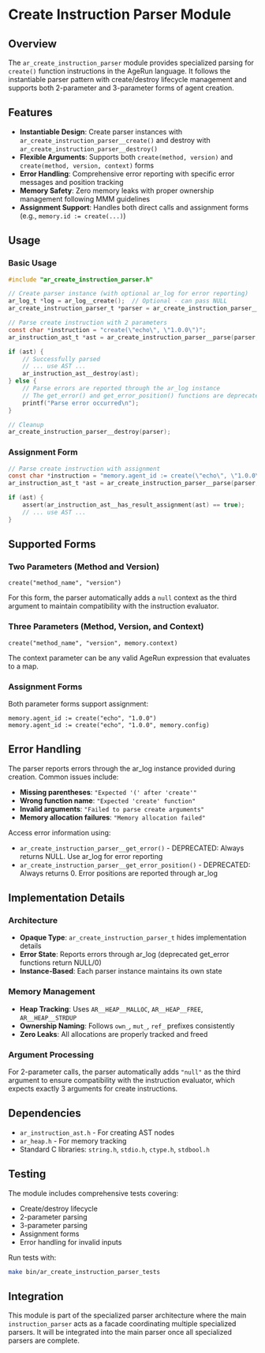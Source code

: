 # Create Instruction Parser Module

## Overview

The `ar_create_instruction_parser` module provides specialized parsing for `create()` function instructions in the AgeRun language. It follows the instantiable parser pattern with create/destroy lifecycle management and supports both 2-parameter and 3-parameter forms of agent creation.

## Features

- **Instantiable Design**: Create parser instances with `ar_create_instruction_parser__create()` and destroy with `ar_create_instruction_parser__destroy()`
- **Flexible Arguments**: Supports both `create(method, version)` and `create(method, version, context)` forms
- **Error Handling**: Comprehensive error reporting with specific error messages and position tracking
- **Memory Safety**: Zero memory leaks with proper ownership management following MMM guidelines
- **Assignment Support**: Handles both direct calls and assignment forms (e.g., `memory.id := create(...)`)

## Usage

### Basic Usage

```c
#include "ar_create_instruction_parser.h"

// Create parser instance (with optional ar_log for error reporting)
ar_log_t *log = ar_log__create();  // Optional - can pass NULL
ar_create_instruction_parser_t *parser = ar_create_instruction_parser__create(log);

// Parse create instruction with 2 parameters
const char *instruction = "create(\"echo\", \"1.0.0\")";
ar_instruction_ast_t *ast = ar_create_instruction_parser__parse(parser, instruction, NULL);

if (ast) {
    // Successfully parsed
    // ... use AST ...
    ar_instruction_ast__destroy(ast);
} else {
    // Parse errors are reported through the ar_log instance
    // The get_error() and get_error_position() functions are deprecated
    printf("Parse error occurred\n");
}

// Cleanup
ar_create_instruction_parser__destroy(parser);
```

### Assignment Form

```c
// Parse create instruction with assignment
const char *instruction = "memory.agent_id := create(\"echo\", \"1.0.0\", memory.config)";
ar_instruction_ast_t *ast = ar_create_instruction_parser__parse(parser, instruction, "memory.agent_id");

if (ast) {
    assert(ar_instruction_ast__has_result_assignment(ast) == true);
    // ... use AST ...
}
```

## Supported Forms

### Two Parameters (Method and Version)
```
create("method_name", "version")
```
For this form, the parser automatically adds a `null` context as the third argument to maintain compatibility with the instruction evaluator.

### Three Parameters (Method, Version, and Context)
```
create("method_name", "version", memory.context)
```
The context parameter can be any valid AgeRun expression that evaluates to a map.

### Assignment Forms
Both parameter forms support assignment:
```
memory.agent_id := create("echo", "1.0.0")
memory.agent_id := create("echo", "1.0.0", memory.config)
```

## Error Handling

The parser reports errors through the ar_log instance provided during creation. Common issues include:

- **Missing parentheses**: `"Expected '(' after 'create'"`
- **Wrong function name**: `"Expected 'create' function"`
- **Invalid arguments**: `"Failed to parse create arguments"`
- **Memory allocation failures**: `"Memory allocation failed"`

Access error information using:
- `ar_create_instruction_parser__get_error()` - DEPRECATED: Always returns NULL. Use ar_log for error reporting
- `ar_create_instruction_parser__get_error_position()` - DEPRECATED: Always returns 0. Error positions are reported through ar_log

## Implementation Details

### Architecture
- **Opaque Type**: `ar_create_instruction_parser_t` hides implementation details
- **Error State**: Reports errors through ar_log (deprecated get_error functions return NULL/0)
- **Instance-Based**: Each parser instance maintains its own state

### Memory Management
- **Heap Tracking**: Uses `AR__HEAP__MALLOC`, `AR__HEAP__FREE`, `AR__HEAP__STRDUP`
- **Ownership Naming**: Follows `own_`, `mut_`, `ref_` prefixes consistently
- **Zero Leaks**: All allocations are properly tracked and freed

### Argument Processing
For 2-parameter calls, the parser automatically adds `"null"` as the third argument to ensure compatibility with the instruction evaluator, which expects exactly 3 arguments for create instructions.

## Dependencies

- `ar_instruction_ast.h` - For creating AST nodes
- `ar_heap.h` - For memory tracking
- Standard C libraries: `string.h`, `stdio.h`, `ctype.h`, `stdbool.h`

## Testing

The module includes comprehensive tests covering:
- Create/destroy lifecycle
- 2-parameter parsing
- 3-parameter parsing
- Assignment forms
- Error handling for invalid inputs

Run tests with:
```bash
make bin/ar_create_instruction_parser_tests
```

## Integration

This module is part of the specialized parser architecture where the main `instruction_parser` acts as a facade coordinating multiple specialized parsers. It will be integrated into the main parser once all specialized parsers are complete.